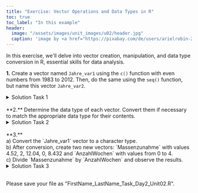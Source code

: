 ```yaml
---
title: "Exercise: Vector Operations and Data Types in R"
toc: true
toc_label: "In this example"
header:
  image: "/assets/images/unit_images/u02/header.jpg"
  caption: 'image by <a href="https://pixabay.com/de/users/arielrobin-2483349/?utm_source=link-attribution&utm_medium=referral&utm_campaign=image&utm_content=1509707">Ariel</a> on <a href="https://pixabay.com/de//?utm_source=link-attribution&utm_medium=referral&utm_campaign=image&utm_content=1509707">Pixabay</a>'
---
```


In this exercise, we'll delve into vector creation, manipulation, and data type conversion in R, essential skills for data analysis.

**1.** Create a vector named `Jahre_var1` using the `c()` function with even numbers from 1983 to 2012. Then, do the same using the `seq()` function, but name this vector `Jahre_var2`.

 <details>
   <summary>Solution Task 1</summary>
      <code>
      Jahre_var1 <- c(1983:2012)<br>
      Jahre_var1 <- Jahre_var1[Jahre_var1 %% 2 == 0]<br>
      <br>
      Jahre_var2 <- seq(1984, 2012, by = 2)<br>
      </code>
  </details>
<br>
**2.** Determine the data type of each vector. Convert them if necessary to match the appropriate data type for their contents. <br/>

 <details>
   <summary>Solution Task 2</summary>
      <code>
      is.integer(Jahre_var1)<br>
      is.integer(Jahre_var2)<br>
      Jahre_var2 <- as.integer(Jahre_var2)
      </code>
  </details>
<br>
**3.** <br/>
   a) Convert the `Jahre_var1` vector to a character type. <br/>
   b) After conversion, create two new vectors: `Massenzunahme` with values 4.52, 2, 12.04, 0, 8.432 and `AnzahlWochen` with values from 0 to 4. <br/>
   c) Divide `Massenzunahme` by `AnzahlWochen` and observe the results.

  <details>
   <summary>Solution Task 3</summary>
      <code>
      # a) <br>
      Jahre_var1 <- as.character(Jahre_var1)<br>
      # b) <br>
      Massenzunahme <- c(4.52, 2, 12.04, 0, 8.432)<br>
      AnzahlWochen  <- seq(0, 4, 1)<br>
      # c) <br>
      Massenzunahme/AnzahlWochen
      </code>
  </details>
<br>

Please save your file as "FirstName_LastName_Task_Day2_Unit02.R".
